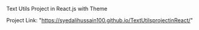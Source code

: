Text Utils Project in React.js with Theme

Project Link: "https://syedalihussain100.github.io/TextUtilsprojectinReact/"
